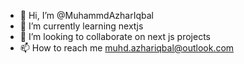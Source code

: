 - 👋 Hi, I’m @MuhammdAzharIqbal
- 🌱 I’m currently learning nextjs 
- 💞️ I’m looking to collaborate on next js projects
- 📫 How to reach me muhd.azhariqbal@outlook.com

<!---
MuhammdAzharIqbal/MuhammdAzharIqbal is a ✨ special ✨ repository because its `README.md` (this file) appears on your GitHub profile.
You can click the Preview link to take a look at your changes.
--->
